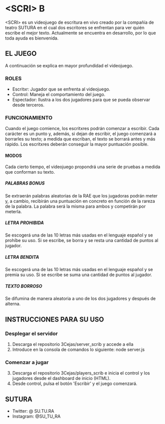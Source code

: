 # \<SCRI\> B

\<SCRI\> es un videojuego de escritura en vivo creado por la compañía de teatro SUTURA en el cual dos escritores se enfrentan para ver quién escribe el mejor texto. Actualmente se encuentra en desarrollo, por lo que toda ayuda es bienvenida.

## EL JUEGO
A continuación se explica en mayor profundidad el videojuego.
### ROLES 
  - Escritxr: Jugador que se enfrenta al videojuego.
  - Control: Maneja el comportamiento del juego.
  - Espectador: Ilustra a los dos jugadores para que se pueda observar desde terceros.
  ### FUNCIONAMIENTO
  Cuando el juego comience, los escritxres podrán comenzar a escribir. Cada carácter es un punto y, además, si dejan de escribir, el juego comenzará a borrarles su texto; a medida que escriban, el texto se borrará antes y más rápido. Los escritxres deberán conseguir la mayor puntuación posible.
#### MODOS
Cada cierto tiempo, el videojuego propondrá una serie de pruebas a medida que conforman su texto.
##### PALABRAS BONUS
Se extraerán palabras aleatorias de la RAE que los jugadoras podrán meter y, a cambio, recibirán una puntuación en concreto en función de la rareza de la palabra. La palabra será la misma para ambos y competirán por meterla.
##### LETRA PROHIBIDA
Se escogerá una de las 10 letras más usadas en el lenguaje español y se prohíbe su uso. Si se escribe, se borra y se resta una cantidad de puntos al jugador.
##### LETRA BENDITA
Se escogerá una de las 10 letras más usadas en el lenguaje español y se premia su uso. Si se escribe se suma una cantidad de puntos al jugador.
##### TEXTO BORROSO
Se difumina de manera aleatoria a uno de los dos jugadores y después de alterna.
## INSTRUCCIONES PARA SU USO
### Desplegar el servidor
1. Descarga el repositorio 3Cejas/server_scrib y accede a ella
2. Introduce en la consola de comandos lo siguiente: node server.js
### Comenzar a jugar
3. Descarga el repositorio 3Cejas/players_scrib e inicia el control y los jugadores desde el dashboard de inicio (HTML).
4. Desde control, pulsa el botón 'Escribir' y el juego comenzará.
## SUTURA
- Twitter: @ SU.TU.RA
- Instagram: @SU_TU_RA